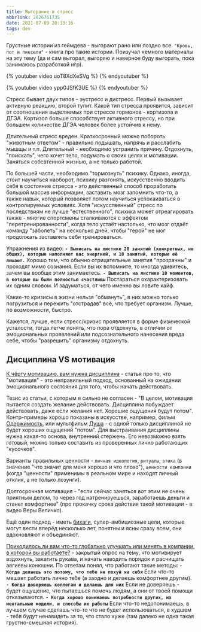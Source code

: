 ```yaml
---
title: Выгорание и стресс
abbrlink: 2626761735
date: 2021-07-09 20:13:16
tags: dev
---
```


Грустные истории из геймдева - выгорают рано или поздно все. `"Кровь, пот и пиксели"` - книга про такие истории. Поизучал немного материалы на эту тему (да и сам выгорал, выгоряю и наверное буду выгорать, пока занимаюсь разработкой игр).

{% youtuber video uoT8XdXeSVg %}
{% endyoutuber %}

{% youtuber video ypp0JSfK3UE %}
{% endyoutuber %}

Стресс бывает двух типов - эустресс и дистресс. Первый вызывает активную реакцию, второй тупит. Какой тип стресса проявится, зависит от соотношения выделяемых при стрессе гормонов - кортизола и ДГЭА. Кортизол больше способствует активного стрессу, но при большем количестве ДГЭА человек более устойчив к нему.

Длительный стресс вреден. Краткосрочный можно побороть "животным ответом" - правильно подышать, напрячь и расслабить мышщы и т.п. Длительный - необходимо устранить причину. Отдохнуть, "поискать", чего хочет тело, подумать о своих целях и мотивации. Заняться собсвтенной жизнью, а не только работой.

По большей части, необходимо "тормознуть" психику. Однако, иногда, стоит научиться наоборот, психику разгонять, искусственно вводить себя в состояние стресса - это действенный способ проработать большой массив информации, заставить мозг запомнить что-то, а также навык, который позволяет потом научиться успокаиваться в контролируемых условиях. Хотя "искусственный" стресс по последствиям не лучше "естественного", психика может отреагировать также - многие спортсмены сталкиваются с эффектом "перетренированности", когда тело устаёт настолько, что мозг отдаёт команду "заболеть" на несколько дней, чтобы "герой" не мог продолжать заставлять себя тренироваться.

Упражнения из видео:
**`- Выписать на листике 20 занятий (конкретных, не общих), которые наполняют вас энергией, и 10 занятий, которые её лишают.`**
Хорошо тем, что обычно отрицательные занятия "прозрачны" и проходят мимо сознания. Если вы их вспомните, то иногда удивитесь, зачем вы вообще этим занимаетесь.
**`- Выписать на листике 10 моментов, в которые вы были полностью счастливы`**
Постараться охарактеризовать их одним словом. И задуматься, от чего именно вы ловите кайф.

Какие-то кризисы в жизни нельзя "обмануть", в них можно только погрузиться и пережить "отстрадав" всё, что требует организм. Лучше, по возможности, быстро.

Кажется, лучше, если стресс/кризис проявляется в форме физической усталости, тогда легче понять, что пора отдохнуть, в отличии от эмоциональных проявлений или подсознательного нанесения вреда себе, чтобы "разрешить" организму отдохнуть.

## Дисциплина VS мотивация
[К чёрту мотивацию, вам нужна дисциплина](https://habr.com/ru/post/326904/) - статья про то, что "мотивация" - это неправильный подход, основанный на ожидании эмоционального состояния для того, чтобы начать действовать.

Тезис из статьи, с которым я сильно не согласен - "В целом, мотивация пытается создать желание действовать. Дисциплина побуждает действовать, даже если желания нет. Хорошие ощущения будут потом". Контр-примеры хорошо показаны в искусстве, например, фильм [Одержимость](https://www.kinopoisk.ru/film/725190/), или мультфильм [Душа](https://www.kinopoisk.ru/film/775273/) - с одной только дисциплиной не будет хороших ощущений "потом". Для выстраивания дисциплины нужна какая-то основа, внутренний стержень. Его невозможно взять готовый, можно только составить из проверенных лично работающих "кусочков".

Варианты правильных ценности - `личная идеология`, `ритуалы`, `этика` (в значение "что значит для меня хорошо и что плохо"), `ценности компании` (когда "ценности" применимы в реальном мире и находят личный отклик, а не только лозунги).

Долгосрочная мотивация - "если сейчас заняться вот этим не очень приятным делом, то через год натренируешься, заработаешь деньги и станет комфортнее" (про прокачку срока действия такой мотивации - в видео Веры Величко).

Ещё один подход - иметь [бихаги](https://fin-plan.org/blog/slovar-finansovykh-terminov/bikhagi/), супер-амбициозные цели, которые могут вести вперёд несколько лет, понятны и ясны сразу всем, они вдохновляют и объединяют.

[Приходилось ли вам что-то глобально улучшать или менять в компании, в которой вы работаете?](https://vas3k.club/question/10697/) - закрытый опрос на тему, что мотивирует вздохнуть, закатить рукава, и начать наводить порядок и расчищать авгиевы конюшни.
По ответам понял, что работают такие методы:
**`- Когда делаешь это потому, что тебе не похуй на себя`**
Если что-то мешает работать лично тебе (а заодно и делаешь комфортнее другим).
**`- Когда доверяешь коллегам и делаешь для них`**
Если не доверяешь - будет ощущение, что пытаешься помочь людям, а они от твоей помощи отказываются.
**`- Когда хорошо понимаешь потребности других, их ментальные модели, и способы их работы`**
 Если что-то недопонимаешь, в лучшем случае сделашь что-то что не будет использоваться, в худшем - тебя будут ненавидеть за то, что стало хуже (там далеко не одна такая грустно-смешная история).




